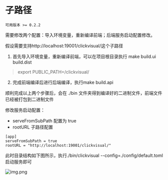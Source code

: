 # 子路径

`可用版本 >= 0.2.2`

需要修改两个配置：导入环境变量，重新编译前端；后端服务启动配置修改。

假设需要支持http://localhost:19001/clickvisual/这个子路径

1. 首先导入环境变量，重新编译前端，可以在项目根目录执行 make build.ui build.dist

> export PUBLIC_PATH=/clickvisual/

2. 完成前端编译后进行后端编译，执行make build.api

顺利完成以上两个步骤后，会在 ./bin 文件夹得到编译好的二进制文件，前端文件已经被打包到二进制文件



修改服务启动配置：
- serveFromSubPath 配置为 true
- rootURL 子路径配置

``` 
[app]
serveFromSubPath = true
rootURL = "http://localhost:19001/clickvisual/"
```

此时目录结构如下图所示，执行./bin/clickvisual --config=./config/default.toml 启动服务即可

![img.png](../../images/config-tree.png)